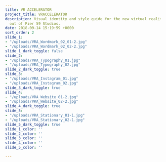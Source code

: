```yaml
---
title: VR ACCELERATOR
project_title: VRACCELERATOR
description: Visual identity and style guide for the new virtual reality company based
  out of Pier 59 Studios.
date: 2018-09-14 15:19:59 +0000
sort_order: 2
slide_1:
- "/uploads/VRA_Wordmark_02_01-2.jpg"
- "/uploads/VRA_Wordmark_02_02-2.jpg"
slide_1_dark_toggle: false
slide_2:
- "/uploads/VRA_Typography_01.jpg"
- "/uploads/VRA_Typography_02.jpg"
slide_2_dark_toggle: true
slide_3:
- "/uploads/VRA_Instagram_01.jpg"
- "/uploads/VRA_Instagram_02.jpg"
slide_3_dark_toggle: true
slide_4:
- "/uploads/VRA_Website_01-2.jpg"
- "/uploads/VRA_Website_02-2.jpg"
slide_4_dark_toggle: true
slide_5:
- "/uploads/VRA_Stationary_01-1.jpg"
- "/uploads/VRA_Stationary_02-1.jpg"
slide_5_dark_toggle: true
slide_1_color: ''
slide_2_color: ''
slide_3_color: ''
slide_4_color: ''
slide_5_color: ''

---
```

